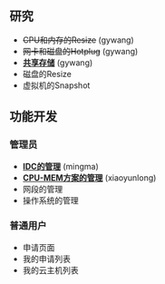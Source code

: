 ## 研究

* ~~CPU和内存的Resize~~ (gywang)
* ~~网卡和磁盘的Hotplug~~ (gywang)
* [__共享存储__](https://github.com/gywang/apc/issues/6) (gywang)
* 磁盘的Resize
* 虚拟机的Snapshot


## 功能开发

### 管理员

* [__IDC的管理__](https://github.com/gywang/apc/issues/4) (mingma)
* [__CPU-MEM方案的管理__](https://github.com/gywang/apc/issues/5) (xiaoyunlong)
* 网段的管理
* 操作系统的管理


### 普通用户

* 申请页面
* 我的申请列表
* 我的云主机列表
